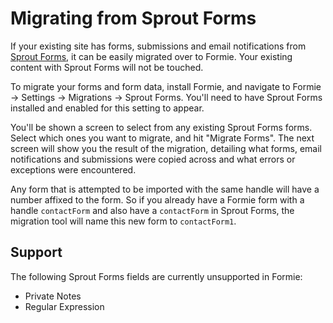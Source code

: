 # Migrating from Sprout Forms
If your existing site has forms, submissions and email notifications from [Sprout Forms](https://sprout.barrelstrengthdesign.com/docs/forms/), it can be easily migrated over to Formie. Your existing content with Sprout Forms will not be touched.

To migrate your forms and form data, install Formie, and navigate to Formie → Settings → Migrations → Sprout Forms. You'll need to have Sprout Forms installed and enabled for this setting to appear.

You'll be shown a screen to select from any existing Sprout Forms forms. Select which ones you want to migrate, and hit "Migrate Forms". The next screen will show you the result of the migration, detailing what forms, email notifications and submissions were copied across and what errors or exceptions were encountered.

Any form that is attempted to be imported with the same handle will have a number affixed to the form. So if you already have a Formie form with a handle `contactForm` and also have a `contactForm` in Sprout Forms, the migration tool will name this new form to `contactForm1`.

## Support
The following Sprout Forms fields are currently unsupported in Formie:

- Private Notes
- Regular Expression
